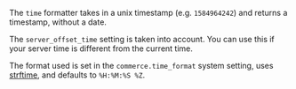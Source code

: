 The `time` formatter takes in a unix timestamp (e.g. `1584964242`) and returns a timestamp, without a date.

The `server_offset_time` setting is taken into account. You can use this if your server time is different from the current time.

The format used is set in the `commerce.time_format` system setting, uses [strftime](https://php.net/strftime), and defaults to `%H:%M:%S %Z`.